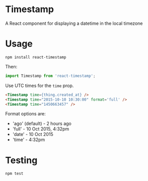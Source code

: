 # Timestamp

A React component for displaying a datetime in the local timezone


# Usage

`npm install react-timestamp`

Then:

```javascript
import Timestamp from 'react-timestamp';
```

Use UTC times for the `time` prop.

```html
<Timestamp time={thing.created_at} />
<Timestamp time="2015-10-10 10:30:00" format='full' />
<Timestamp time="1450663457" />
```

Format options are:

 * 'ago' (default) - 2 hours ago
 * 'full' - 10 Oct 2015, 4:32pm
 * 'date' - 10 Oct 2015
 * 'time' - 4:32pm


# Testing

`npm test`
